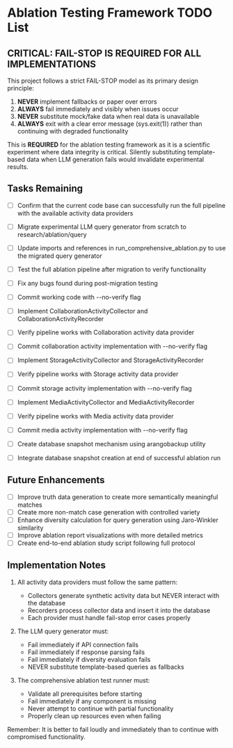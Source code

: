 # Ablation Testing Framework TODO List

## CRITICAL: FAIL-STOP IS REQUIRED FOR ALL IMPLEMENTATIONS

This project follows a strict FAIL-STOP model as its primary design principle:

1. **NEVER** implement fallbacks or paper over errors 
2. **ALWAYS** fail immediately and visibly when issues occur
3. **NEVER** substitute mock/fake data when real data is unavailable
4. **ALWAYS** exit with a clear error message (sys.exit(1)) rather than continuing with degraded functionality

This is **REQUIRED** for the ablation testing framework as it is a scientific experiment where data integrity is critical. 
Silently substituting template-based data when LLM generation fails would invalidate experimental results.

## Tasks Remaining

- [ ] Confirm that the current code base can successfully run the full pipeline with the available activity data providers
- [ ] Migrate experimental LLM query generator from scratch to research/ablation/query
- [ ] Update imports and references in run_comprehensive_ablation.py to use the migrated query generator
- [ ] Test the full ablation pipeline after migration to verify functionality
- [ ] Fix any bugs found during post-migration testing
- [ ] Commit working code with --no-verify flag

- [ ] Implement CollaborationActivityCollector and CollaborationActivityRecorder
- [ ] Verify pipeline works with Collaboration activity data provider
- [ ] Commit collaboration activity implementation with --no-verify flag

- [ ] Implement StorageActivityCollector and StorageActivityRecorder
- [ ] Verify pipeline works with Storage activity data provider
- [ ] Commit storage activity implementation with --no-verify flag

- [ ] Implement MediaActivityCollector and MediaActivityRecorder
- [ ] Verify pipeline works with Media activity data provider
- [ ] Commit media activity implementation with --no-verify flag

- [ ] Create database snapshot mechanism using arangobackup utility
- [ ] Integrate database snapshot creation at end of successful ablation run

## Future Enhancements

- [ ] Improve truth data generation to create more semantically meaningful matches
- [ ] Create more non-match case generation with controlled variety
- [ ] Enhance diversity calculation for query generation using Jaro-Winkler similarity
- [ ] Improve ablation report visualizations with more detailed metrics
- [ ] Create end-to-end ablation study script following full protocol

## Implementation Notes

1. All activity data providers must follow the same pattern:
   - Collectors generate synthetic activity data but NEVER interact with the database
   - Recorders process collector data and insert it into the database
   - Each provider must handle fail-stop error cases properly

2. The LLM query generator must:
   - Fail immediately if API connection fails
   - Fail immediately if response parsing fails
   - Fail immediately if diversity evaluation fails
   - NEVER substitute template-based queries as fallbacks

3. The comprehensive ablation test runner must:
   - Validate all prerequisites before starting
   - Fail immediately if any component is missing
   - Never attempt to continue with partial functionality
   - Properly clean up resources even when failing

Remember: It is better to fail loudly and immediately than to continue with compromised functionality.